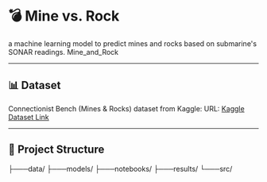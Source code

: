 # 💣 Mine vs. Rock
a machine learning model to predict mines and rocks based on submarine's SONAR readings.
Mine_and_Rock

---

## 📊 Dataset
Connectionist Bench (Mines & Rocks) dataset from Kaggle:
URL: [Kaggle Dataset Link](https://www.kaggle.com/datasets/mikhail1681/connectionist-bench-mines-and-rocks) 

---


## 📂 Project Structure 
├───data/
├───models/
├───notebooks/
├───results/
└───src/